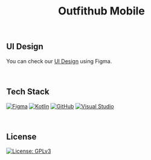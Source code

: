 <div align="center">

# Outfithub Mobile

</div>

<br>

## UI Design
You can check our <a href="https://www.figma.com/file/YbXoTCZjpo8A4l5JR5zPno/Untitled?type=design">UI Design</a> using Figma.

<br>

## Tech Stack
[![Figma](https://img.shields.io/badge/Figma-%23F24E1E.svg?style=plastic&logo=figma&logoColor=white)](https://www.figma.com/) [![Kotlin](https://img.shields.io/badge/Kotlin-%237F52FF.svg?style=plastic&logo=kotlin&logoColor=white)](https://kotlinlang.org/) [![GitHub](https://img.shields.io/badge/GitHub-%23121011.svg?style=plastic&logo=github&logoColor=white)](https://github.com/) [![Visual Studio](https://img.shields.io/badge/Visual%20Studio-5C2D91.svg?style=plastic&logo=visual-studio&logoColor=white)](https://visualstudio.microsoft.com/)

<br>

## License
[![License: GPLv3](https://img.shields.io/badge/License-GPLv3-blue.svg?style=plastic)](https://www.gnu.org/licenses/gpl-3.0)

